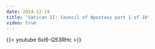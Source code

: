 ```yaml
---
date: 2024-12-19
title: 'Vatican II: Council of Apostasy part 1 of 10'
video: true
---
```



{{< youtube 6xl6-Q53RHc >}}
